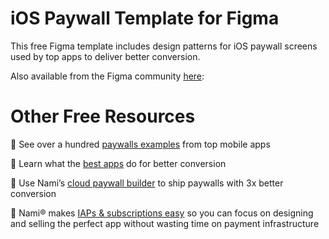 # iOS Paywall Template for Figma

This free Figma template includes design patterns for iOS paywall screens used by top apps to deliver better conversion.

Also available from the Figma community [here](https://www.figma.com/community/file/1086355432235838611):


# Other Free Resources

💯 See over a hundred [paywalls examples](https://www.namiml.com/paywalls) from top mobile apps 

💎 Learn what the [best apps](https://www.namiml.com/blog/20-mobile-paywall-examples-better-conversion) do for better conversion

🚀 Use Nami’s [cloud paywall builder](https://www.namiml.com/product/paywall-experience) to ship paywalls with 3x better conversion

💸 Nami® makes [IAPs & subscriptions easy](https://www.namiml.com/answers/storekit-solved) so you can focus on designing and selling the perfect app without wasting time on payment infrastructure
